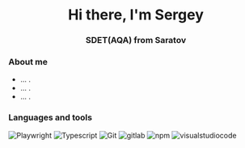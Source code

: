 <div id="header" align="center">
  <h1>Hi there, I'm Sergey</h1>
  <h3>SDET(AQA) from Saratov</h3>
</div>

### About me
- ... .
- ... .
- ... .

### Languages and tools

![Playwright](https://img.shields.io/badge/-Playwright-white?style=for-the-badge&logo=playwright)
![Typescript](https://img.shields.io/badge/-Typescript-white?style=for-the-badge&logo=typescript)
![Git](https://img.shields.io/badge/-Git-white?style=for-the-badge&logo=git)
![gitlab](https://img.shields.io/badge/-gitlab-white?style=for-the-badge&logo=gitlab)
![npm](https://img.shields.io/badge/-npm-white?style=for-the-badge&logo=npm)
![visualstudiocode](https://img.shields.io/badge/-visualstudiocode-white?style=for-the-badge&logo=visualstudiocode&logoColor=blue)
